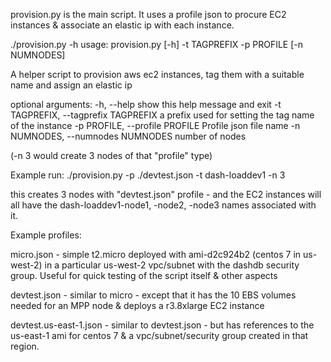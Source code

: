 provision.py is the main script. It uses a profile json to procure EC2 instances & associate an elastic ip with each instance. 

./provision.py -h
usage: provision.py [-h] -t TAGPREFIX -p PROFILE [-n NUMNODES]

A helper script to provision aws ec2 instances, tag them with a suitable name
and assign an elastic ip

optional arguments:
  -h, --help            show this help message and exit
  -t TAGPREFIX, --tagprefix TAGPREFIX
                        a prefix used for setting the tag name of the instance
  -p PROFILE, --profile PROFILE
                        Profile json file name
  -n NUMNODES, --numnodes NUMNODES
                        number of nodes


(-n 3 would create 3 nodes of that "profile" type)

Example run:
./provision.py -p ./devtest.json  -t dash-loaddev1 -n 3

this creates 3 nodes with "devtest.json" profile - and the EC2 instances will all have the dash-loaddev1-node1, -node2, -node3  names associated with it.

Example profiles:

micro.json - simple t2.micro deployed with ami-d2c924b2 (centos 7 in us-west-2) in a particular us-west-2 vpc/subnet with the dashdb security group. Useful for quick testing of the script itself & other aspects

devtest.json - similar to micro - except that it has the 10 EBS volumes needed for an MPP node & deploys a r3.8xlarge EC2 instance

devtest.us-east-1.json - similar to devtest.json - but has references to the us-east-1 ami for centos 7 & a vpc/subnet/security group created in that region.
